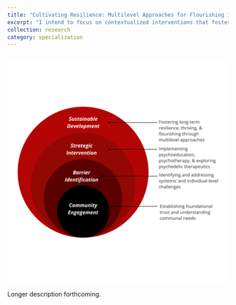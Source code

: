 ```yaml
---
title: "Cultivating Resilience: Multilevel Approaches for Flourishing in Oppressed Communities"
excerpt: "I intend to focus on contextualized interventions that foster resilience, thriving, and flourishing among oppressed communities, utilizing strategies that engage at the structural, community, and individual levels. My research will examine the effectiveness of these comprehensive interventions, particularly how they meet the unique challenges faced by these communities to promote sustainable growth and well-being. I am especially interested in exploring the potential of psychoeducation, psychotherapy, & psychedelic therapeutics as transformative tools for personal development and mental health at the individual level. Through my doctoral studies, I aspire to contribute significantly to the development and refinement of interventions that not only address but also transcend the adversities faced by oppressed populations.<br/><img src='/images/Resilience Model.svg'>"
collection: research
category: specialization
---
```


<br/><img src='/images/Resilience Model.svg'>

Longer description forthcoming.
